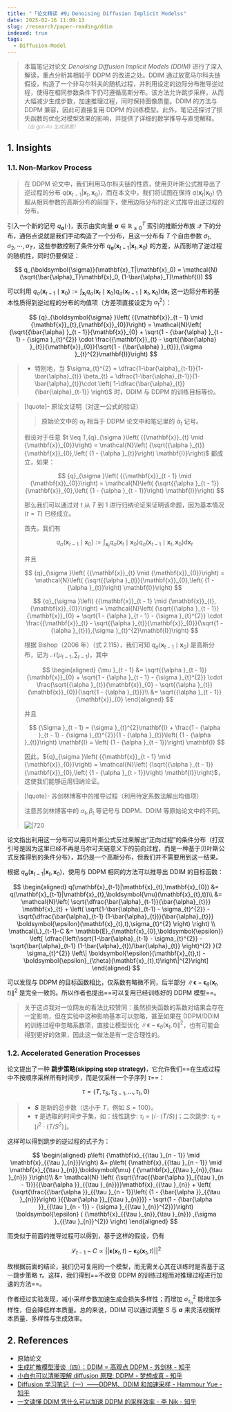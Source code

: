 ```yaml
---
title: "「论文精读 #9」Denoising Diffusion Implicit Modelss"
date: 2025-02-16 11:09:13
slug: /research/paper-reading/ddim
indexed: true
tags:
  - Diffusion-Model
---
```


> 本篇笔记对论文 _Denoising Diffusion Implicit Models (DDIM)_ 进行了深入解读，重点分析其相较于 DDPM 的改进之处。DDIM 通过放宽马尔科夫链假设，构造了一个非马尔科夫的随机过程，并利用设定的边际分布推导逆过程，使得在相同参数条件下仍可遵循高斯分布。该方法允许跳步采样，从而大幅减少生成步数，加速推理过程，同时保持图像质量。DDIM 的方法与 DDPM 兼容，因此可直接复用 DDPM 的训练模型。此外，笔记还探讨了损失函数的优化对模型效果的影响，并提供了详细的数学推导与直觉解释。<small style="font-style: italic; opacity: 0.5">（由 gpt-4o 生成摘要）</small>

<!-- more -->

## 1. Insights

### 1.1. Non-Markov Process

> 在 DDPM 论文中，我们利用马尔科夫链的性质，使用贝叶斯公式推导出了逆过程的分布 $q(\mathbf{x}_{t-1}|\mathbf{x}_{t},\mathbf{x}_{0})$，而在本文中，我们将试图在保持 $q(\mathbf{x}_{t}|\mathbf{x}_{0})$ 仍服从相同参数的高斯分布的前提下，使用边际分布的定义式推导出逆过程的分布。

引入一个新的记号 $q_{\boldsymbol{\sigma}}(\cdot)$，表示由实向量 $\boldsymbol{\sigma} \in \mathbb{R}^T_{\geq 0}$ 索引的推断分布族 $\mathcal{Q}$ 下的分布，通俗点说就是我们手动构造了一个分布，且这一分布有 $T$ 个自由参数 $\sigma_1, \sigma_2, \cdots, \sigma_T$，这些参数控制了条件分布 $q_{\boldsymbol{\sigma}}(\mathbf{x}_{t-1}|\mathbf{x}_{t},\mathbf{x}_{0})$ 的方差，从而影响了逆过程的随机性，同时仍要保证：

$$
q_{\boldsymbol{\sigma}}(\mathbf{x}_T|\mathbf{x}_0) = \mathcal{N}(\sqrt{\bar{\alpha}_T}\mathbf{x}_0, (1-\bar{\alpha}_T)\mathbf{I})
$$

可以利用 $\displaystyle{{q}_{\sigma }\left( {{\mathbf{x}}_{t - 1} \mid  {\mathbf{x}}_{0}}\right)  \mathrel{\text{:=}} {\int }_{{\mathbf{x}}_{t}}{q}_{\sigma }\left( {{\mathbf{x}}_{t} \mid  {\mathbf{x}}_{0}}\right) {q}_{\sigma }\left( {{\mathbf{x}}_{t - 1} \mid  {\mathbf{x}}_{t},{\mathbf{x}}_{0}}\right) \mathrm{d}{\mathbf{x}}_{t}}$ 这一边际分布的基本性质得到逆过程的分布的均值项（方差项直接设定为 $\sigma_{t}^{2}$）：

$$
{q}_{\boldsymbol{\sigma} }\left( {{\mathbf{x}}_{t - 1} \mid  {\mathbf{x}}_{t},{\mathbf{x}}_{0}}\right)  = \mathcal{N}\left( {\sqrt{{\bar{\alpha} }_{t - 1}}{\mathbf{x}}_{0} + \sqrt{1 - {\bar{\alpha} }_{t - 1} - {\sigma }_{t}^{2}} \cdot  \frac{{\mathbf{x}}_{t} - \sqrt{{\bar{\alpha} }_{t}}{\mathbf{x}}_{0}}{\sqrt{1 - {\bar{\alpha} }_{t}}},{\sigma }_{t}^{2}\mathbf{I}}\right)
$$

> -   特别地，当 $\sigma_{t}^{2} = \dfrac{1-\bar{\alpha}_{t-1}}{1-\bar{\alpha}_{t}} \beta_{t} =  \dfrac{1-\bar{\alpha}_{t-1}}{1-\bar{\alpha}_{t}}\cdot \left( 1-\dfrac{\bar{\alpha}_{t}}{\bar{\alpha}_{t-1}} \right)$ 时，DDIM 与 DDPM 的训练目标等价。

> [!quote]- 原论文证明（对这一公式的验证）
>
> > 原始论文中的 $\alpha_{t}$ 相当于 DDPM 论文中和笔记里的 $\bar{\alpha}_{t}$ 记号。
>
> 假设对于任意 $t \leq T,{q}_{\sigma }\left( {{\mathbf{x}}_{t} \mid {\mathbf{x}}_{0}}\right) = \mathcal{N}\left( {\sqrt{{\alpha }_{t}}{\mathbf{x}}_{0},\left( {1 - {\alpha }_{t}}\right) \mathbf{I}}\right)$ 都成立，如果：
>
> $$
> {q}_{\sigma }\left( {{\mathbf{x}}_{t - 1} \mid  {\mathbf{x}}_{0}}\right)  = \mathcal{N}\left( {\sqrt{{\alpha }_{t - 1}}{\mathbf{x}}_{0},\left( {1 - {\alpha }_{t - 1}}\right) \mathbf{I}}\right)
> $$
>
> 那么我们可以通过对 $t$ 从 $T$ 到 1 进行归纳论证来证明该命题，因为基本情况 $\left( {t = T}\right)$ 已经成立。
>
> 首先，我们有
>
> $$
> {q}_{\sigma }\left( {{\mathbf{x}}_{t - 1} \mid  {\mathbf{x}}_{0}}\right)  \mathrel{\text{:=}} {\int }_{{\mathbf{x}}_{t}}{q}_{\sigma }\left( {{\mathbf{x}}_{t} \mid  {\mathbf{x}}_{0}}\right) {q}_{\sigma }\left( {{\mathbf{x}}_{t - 1} \mid  {\mathbf{x}}_{t},{\mathbf{x}}_{0}}\right) \mathrm{d}{\mathbf{x}}_{t}
> $$
>
> 并且
>
> $$
> {q}_{\sigma }\left( {{\mathbf{x}}_{t} \mid  {\mathbf{x}}_{0}}\right)  = \mathcal{N}\left( {\sqrt{{\alpha }_{t}}{\mathbf{x}}_{0},\left( {1 - {\alpha }_{t}}\right) \mathbf{I}}\right)
> $$
>
> $$
> {q}_{\sigma }\left( {{\mathbf{x}}_{t - 1} \mid  {\mathbf{x}}_{t},{\mathbf{x}}_{0}}\right)  = \mathcal{N}\left( {\sqrt{{\alpha }_{t - 1}}{\mathbf{x}}_{0} + \sqrt{1 - {\alpha }_{t - 1} - {\sigma }_{t}^{2}} \cdot  \frac{{\mathbf{x}}_{t} - \sqrt{{\alpha }_{t}}{\mathbf{x}}_{0}}{\sqrt{1 - {\alpha }_{t}}},{\sigma }_{t}^{2}\mathbf{I}}\right)
> $$
>
> 根据 Bishop（2006 年）（式 2.115），我们可知 ${q}_{\sigma }\left( {{\mathbf{x}}_{t - 1} \mid {\mathbf{x}}_{0}}\right)$ 是高斯分布，记为 $\mathcal{N}\left( {{\mu }_{t - 1},{\sum }_{t - 1}}\right)$，其中
>
> $$
> \begin{aligned}
> {\mu }_{t - 1} &= \sqrt{{\alpha }_{t - 1}}{\mathbf{x}}_{0} + \sqrt{1 - {\alpha }_{t - 1} - {\sigma }_{t}^{2}} \cdot  \frac{\sqrt{{\alpha }_{t}}{\mathbf{x}}_{0} - \sqrt{{\alpha }_{t}}{\mathbf{x}}_{0}}{\sqrt{1 - {\alpha }_{t}}}\\
> &= \sqrt{{\alpha }_{t - 1}}{\mathbf{x}}_{0}
> \end{aligned}
> $$
>
> 并且
>
> $$
> {\Sigma }_{t - 1} = {\sigma }_{t}^{2}\mathbf{I} + \frac{1 - {\alpha }_{t - 1} - {\sigma }_{t}^{2}}{1 - {\alpha }_{t}}\left( {1 - {\alpha }_{t}}\right) \mathbf{I} = \left( {1 - {\alpha }_{t - 1}}\right) \mathbf{I}
> $$
>
> 因此，${q}_{\sigma }\left( {{\mathbf{x}}_{t - 1} \mid {\mathbf{x}}_{0}}\right) = \mathcal{N}\left( {\sqrt{{\alpha }_{t - 1}}{\mathbf{x}}_{0},\left( {1 - {\alpha }_{t - 1}}\right) \mathbf{I}}\right)$，这使我们能够运用归纳论证。

> [!quote]- 苏剑林博客中的推导过程（利用待定系数法解出均值项）
>
> 注意苏剑林博客中的 $\alpha_{t},\beta_{t}$ 等记号与 DDPM、DDIM 等原始论文中的不同。
>
> ![|720](https://img.memset0.cn/2025/02/16/CdM924wP.png)

论文指出利用这一分布可以用贝叶斯公式反过来解出“正向过程”的条件分布（打双引号是因为这里已经不再是马尔可夫链意义下的前向过程，而是一种基于贝叶斯公式反推得到的条件分布），其仍是一个高斯分布，但我们并不需要用到这一结果。

根据 $q_{\boldsymbol{\sigma}}(\mathbf{x}_{t-1}|\mathbf{x}_{t},\mathbf{x}_{0})$，使用与 DDPM 相同的方法可以推导出 DDIM 的目标函数：

$$
\begin{aligned}
q(\mathbf{x}_{t-1}|\mathbf{x}_{t},\mathbf{x}_{0}) &= q(\mathbf{x}_{t-1}|\mathbf{x}_{t},\boldsymbol{\mu}(\mathbf{x}_{t},t))\\
&= \mathcal{N}\left( \sqrt{\dfrac{\bar{\alpha}_{t-1}}{\bar{\alpha}_{t}}} \mathbf{x}_{t} + \left( \sqrt{1-\bar{\alpha}_{t-1} - \sigma_{t}^{2}} - \sqrt{\dfrac{\bar{\alpha}_{t-1} (1-\bar{\alpha}_{t})}{\bar{\alpha}_{t}}}  \boldsymbol{\epsilon}(\mathbf{x}_{t},t),\sigma_{t}^{2} \right)   \right) \\
\mathcal{L}_{t-1}-C &= \mathbb{E}_{\mathbf{x}_{0},\boldsymbol{\epsilon}} \left[ \dfrac{\left(\sqrt{1-\bar{\alpha}_{t-1} - \sigma_{t}^{2}} - \sqrt{\bar{\alpha}_{t-1} (1-\bar{\alpha}_{t})/\bar{\alpha}_{t}} \right)^{2} }{2 \sigma_{t}^{2}} \left\| \boldsymbol{\epsilon}(\mathbf{x}_{t},t) - \boldsymbol{\epsilon}_{\theta}(\mathbf{x}_{t},t)\right\|^{2}\right]
\end{aligned}
$$

可以发现与 DDPM 的目标函数相比，仅系数有略微不同，后半部分 $\left\| \boldsymbol{\epsilon} - \boldsymbol{\epsilon}_{\theta}(\mathbf{x}_{t},t)\right\|^{2}$ 是完全一致的。所以作者也提出==可以复用已经训练好的 DDPM 模型==。

> 关于这点我对一位网友的看法比较赞同：虽然损失函数的系数对结果会存在一定影响，但在实验中这种影响基本可以忽略，甚至如果在 DDPM/DDIM 的训练过程中忽略系数项，直接让模型优化 $\left\| \boldsymbol{\epsilon} - \boldsymbol{\epsilon}_{\theta}(\mathbf{x}_{t},t)\right\|^{2}$，也有可能会得到更好的效果，因此这一做法是有一定合理性的。

### 1.2. Accelerated Generation Processes

论文提出了一种 **跳步策略(skipping step strategy)**，它允许我们==在生成过程中不按顺序采样所有时间步，而是仅采样一个子序列 $\tau$==：

$$
\tau = \{ T, \tau_S, \tau_{S-1}, ..., \tau_1, 0 \}
$$

> -   **$S$** 是新的总步数（远小于 $T$，例如 $S=100$）。
> -   **$\tau$** 是选取的时间步子集，如：线性跳步: $\tau_i = \lfloor i \cdot (T/S) \rfloor$；二次跳步: $\tau_i = \lfloor i^2 \cdot (T / S^2) \rfloor$。

这样可以得到跳步的逆过程的式子为：

$$
\begin{aligned}
p\left( {\mathbf{x}_{{\tau }_{n - 1}} \mid  \mathbf{x}_{{\tau }_{n}}}\right)
&= p\left( {\mathbf{x}_{{\tau }_{n - 1}} \mid  \mathbf{x}_{{\tau }_{n}},\boldsymbol{\mu} ( {\mathbf{x}_{{\tau }_{n}},{\tau }_{n}}) }\right)\\
&= \mathcal{N} \left( {\sqrt{\frac{{\bar{\alpha }}_{{\tau }_{n - 1}}}{{\bar{\alpha }}_{{\tau }_{n}}}}\mathbf{x}_{{\tau }_{n}} + \left( {\sqrt{\frac{{\bar{\alpha }}_{{\tau }_{n - 1}}\left( {1 - {\bar{\alpha }}_{{\tau }_{n}}}\right) }{{\bar{\alpha }}_{{\tau }_{n}}}} - \sqrt{1 - {\bar{\alpha }}_{{\tau }_{n - 1}} - {\sigma }_{{\tau }_{n}}^{2}}}\right) \boldsymbol{\epsilon} ( {\mathbf{x}_{{\tau }_{n}},{\tau }_{n}}) ,{\sigma }_{{\tau }_{n}}^{2}} \right)
\end{aligned}
$$

而类似于前面的推导过程可以得到，基于这样的假设，仍有

$$
\mathcal{L}_{t-1} - C \propto ||\boldsymbol{\epsilon}(\mathbf{x}_{t},t) - \boldsymbol{\epsilon}_{\theta}(\mathbf{x}_{t},t)||^{2}
$$

故根据前面的结论，我们仍可复用同一个模型，而无需关心其在训练时是否基于这一跳步策略 $\tau$。这样，我们得到==不改变 DDPM 的训练过程而对推理过程进行加速的方法==。

作者经过实验发现，减小采样步数加速生成会损失多样性；而增加 $\sigma_{\tau_{n}}^{2}$ 能增加多样性，但会降低样本质量。总的来说，DDIM 可以通过调整 $S$ 与 $\boldsymbol{\sigma}$ 来灵活权衡样本质量、多样性与生成效率。

## 2. References

- 原始论文
- [生成扩散模型漫谈（四）：DDIM = 高观点 DDPM - 苏剑林 - 知乎](https://zhuanlan.zhihu.com/p/549366342)
- [小白也可以清晰理解 diffusion 原理: DDPM - 梦想成真 - 知乎](https://zhuanlan.zhihu.com/p/693535104)
- [Diffusion 学习笔记（一）——DDPM、DDIM 和加速采样 - Hammour Yue - 知乎](https://zhuanlan.zhihu.com/p/614147698)
- [一文读懂 DDIM 凭什么可以加速 DDPM 的采样效率 - 李 Nik - 知乎](https://zhuanlan.zhihu.com/p/627616358)

